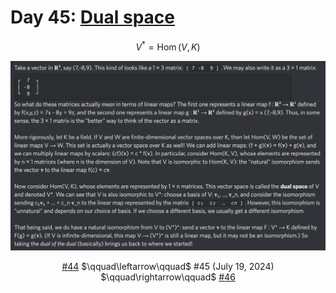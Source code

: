 # Day 45: [Dual space](https://en.wikipedia.org/wiki/Dual_space)

$$V^*=\operatorname{Hom}(V,K)$$

<picture><img alt="Day 45" src="0045.png"></picture>

<center><a href="0044.html">#44</a> $\qquad\leftarrow\qquad$ #45 (July 19, 2024) $\qquad\rightarrow\qquad$ <a href="0046.html">#46</a></center>